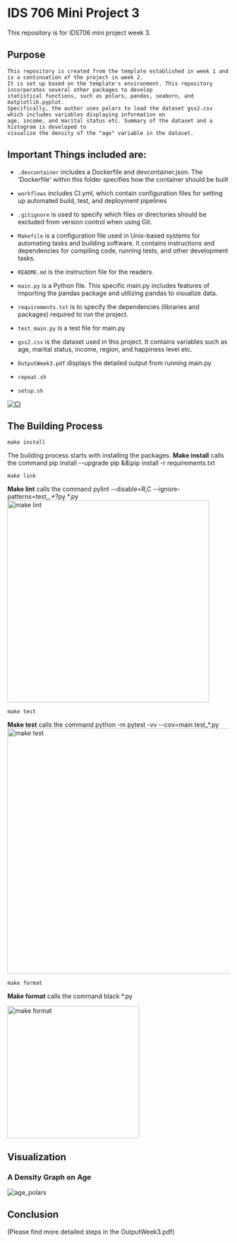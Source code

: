 # IDS 706 Mini Project 3

This repository is for IDS706 mini project week 3. 

## Purpose 
    This repository is created from the template established in week 1 and is a continuation of the project in week 2. 
    It is set up based on the template's environment. This repository incorporates several other packages to develop 
    statistical functions, such as polars, pandas, seaborn, and matplotlib.pyplot. 
    Specifically, the author uses polars to load the dataset gss2.csv which includes variables displaying information on 
    age, income, and marital status etc. Summary of the dataset and a histogram is developed to 
    visualize the density of the "age" variable in the dataset.

## Important Things included are:
- ``.devcontainer`` includes a Dockerfile and devcontainer.json.
                The 'Dockerfile' within this folder specifies how the container should be built

- ``workflows`` includes CI.yml, which contain configuration files for setting up automated build, test, and deployment pipelines

- ``.gitignore`` is used to specify which files or directories should be excluded from version control when using Git.

- ``Makefile`` is a configuration file used in Unix-based systems for automating tasks and building software. It contains instructions and dependencies for compiling code, running tests, and other development tasks.

- ``README.md`` is the instruction file for the readers.

- ``main.py`` is a Python file. This specific main.py includes features of importing the pandas package and utilizing pandas to visualize data. 

- ``requirements.txt`` is to specify the dependencies (libraries and packages) required to run the project.

- ``test_main.py`` is a test file for main.py
  
- ``gss2.csv`` is the dataset used in this project. It contains variables such as age, marital status, income, region, and happiness level etc.
  
- ``OutputWeek3.pdf`` displays the detailed output from running main.py
  
- ``repeat.sh``
  
- ``setup.sh``

[![CI](https://github.com/nogibjj/KellyTong_miniproject3/actions/workflows/CI.yml/badge.svg)](https://github.com/nogibjj/KellyTong_miniproject3/actions/workflows/CI.yml)

## The Building Process

`make install`

The building process starts with installing the packages. 
**Make install** calls the command pip install --upgrade pip &&\pip install -r requirements.txt

`make link`

**Make lint** calls the command pylint --disable=R,C --ignore-patterns=test_.*?py *.py
<img width="457" alt="make lint" src="https://github.com/Kelly0604/miniproject2/assets/142815940/39a19764-a6cc-4eaa-977f-7433b8915dad">

`make test`

**Make test** calls the command python -m pytest -vv --cov=main test_*.py
<img width="555" alt="make test" src="https://github.com/nogibjj/KellyTong_miniproject3/assets/142815940/e4535731-8049-4f33-b7a2-553254791ad3">


`make format`

**Make format** calls the command black *.py


<img width="299" alt="make format" src="https://github.com/Kelly0604/miniproject2/assets/142815940/41df08ca-d8f7-4b62-b88b-1f39f1a7d858">

## Visualization
### A Density Graph on Age
![age_polars](https://github.com/nogibjj/KellyTong_miniproject3/assets/142815940/8ac69bc2-e45e-4827-a902-5d60838ee44e)

## Conclusion
(Please find more detailed steps in the OutputWeek3.pdf)

